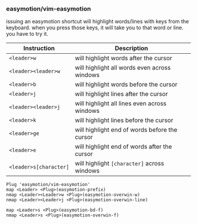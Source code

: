 ### easymotion/vim-easymotion
issuing an easymotion shortcut will highlight words/lines with keys
from the keyboard. when you press those keys, it will take you 
to that word or line. you have to try it.

| Instruction            | Description                                   |
| ---                    | ---                                           |
| `<leader>w`            | will highlight words after the cursor         |
| `<leader><leader>w`    | will highlight all words even across windows  |
| `<leader>b`            | will highlight words before the cursor        |
| `<leader>j`            | will highlight lines after the cursor         |
| `<leader><leader>j`    | will highlight all lines even across windows  |
| `<leader>k`            | will highlight lines before the cursor        |
| `<leader>ge`           | will highlight end of words before the cursor |
| `<leader>e`            | will highlight end of words after the cursor  |
| `<leader>s[character]` | will highlight `[character]` across windows   |

```vim
Plug 'easymotion/vim-easymotion'
map <Leader> <Plug>(easymotion-prefix)
nmap <Leader><Leader>w <Plug>(easymotion-overwin-w)
nmap <Leader><Leader>j <Plug>(easymotion-overwin-line)

map <Leader>s <Plug>(easymotion-bd-f)
nmap <Leader>s <Plug>(easymotion-overwin-f)
```
